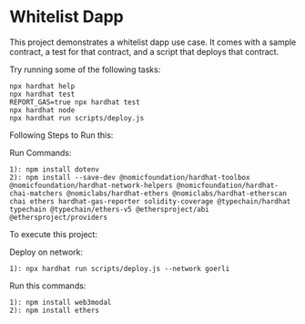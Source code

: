 # Whitelist Dapp

This project demonstrates a whitelist dapp use case. It comes with a sample contract, a test for that contract, and a script that deploys that contract.

Try running some of the following tasks:

```shell
npx hardhat help
npx hardhat test
REPORT_GAS=true npx hardhat test
npx hardhat node
npx hardhat run scripts/deploy.js
```

Following Steps to Run this:

Run Commands:

```
1): npm install dotenv
2): npm install --save-dev @nomicfoundation/hardhat-toolbox @nomicfoundation/hardhat-network-helpers @nomicfoundation/hardhat-chai-matchers @nomiclabs/hardhat-ethers @nomiclabs/hardhat-etherscan chai ethers hardhat-gas-reporter solidity-coverage @typechain/hardhat typechain @typechain/ethers-v5 @ethersproject/abi @ethersproject/providers
```

To execute this project:

Deploy on network:

```
1): npx hardhat run scripts/deploy.js --network goerli
```

Run this commands:

```
1): npm install web3modal
2): npm install ethers
```
